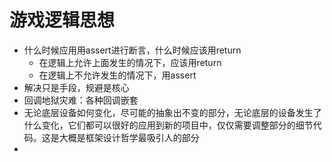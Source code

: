# 游戏逻辑思想

- 什么时候应用用assert进行断言，什么时候应该用return
  - 在逻辑上允许上面发生的情况下，应该用return
  - 在逻辑上不允许发生的情况下，用assert
- 解决只是手段，规避是核心
- 回调地狱灾难：各种回调嵌套
- 无论底层设备如何变化，尽可能的抽象出不变的部分，无论底层的设备发生了什么变化，它们都可以很好的应用到新的项目中，仅仅需要调整部分的细节代码。这是大概是框架设计哲学最吸引人的部分
- 